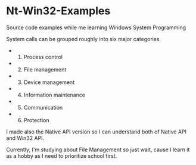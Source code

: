 # Nt-Win32-Examples
Source code examples while me learning Windows System Programming


System calls can be grouped roughly into six major categories

- 1. Process control
- 2. File management
- 3. Device management
- 4. Information maintenance
- 5. Communication
- 6. Protection
 
 I made also the Native API version so I can understand both of Native API and Win32 API.

Currently, I'm studying about File Management so just wait, cause I learn it as a hobby as I need to prioritize school first.

